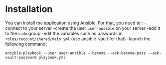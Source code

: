 # Installation

You can install the application using Ansible.
For that, you need to :
-connect to your server
-create the user `user-ansible` on your server
-add it to the `sudo` group
-edit the variables such as paswords in `roles/recount/shared/main.yml` (use ansible-vault for that)
-launch the following command:
```
ansible-playbook --user user-ansible --become --ask-become-pass --ask-vault-password playbook.yml
```